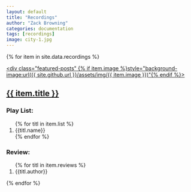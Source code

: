 ```yaml
---
layout: default
title: "Recordings"
author: "Zack Browning"
categories: documentation
tags: [recordings]
image: city-1.jpg
---
```


{% for item in site.data.recordings %}<article><a href="{{ item.url }}"><div class="featured-posts" {% if item.image %}style="background-image:url({{ site.github.url }}/assets/img/{{ item.image }})"{% endif %}><h2><span>{{ item.title }}</span></h2></div></a></article> <p><h3>Play List:</h3><ol>{% for titl in item.list %}<li>{{titl.name}}</li>{% endfor %}</ol></p><p><h3>Review:</h3><ol>{% for titl in item.reviews %}<li>{{titl.author}}</li></ol></p>{% endfor %}
